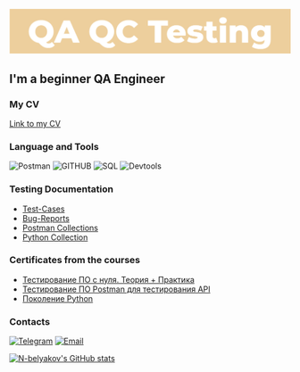 ![Header](https://github.com/n-belyakov/n-belyakov/blob/main/assets/Header.png)

## I'm a beginner QA Engineer

### My CV
[Link to my CV]([https://drive.google.com/file/d/1Wrv4yeV9vpmCe0SPPKJS6-dC92sMiJ2u/view?usp=sharing](https://drive.google.com/file/d/1iNCP2xjfJd9_ED2yY4GNiyTopiElKD9S/view?usp=sharing))

### Language and Tools
![Postman](https://img.shields.io/badge/-POSTMAN-090909?style-for-badge&logo=postman)
![GITHUB](https://img.shields.io/badge/-GITHUB-090909?style-for-badge&logo=github)
![SQL](https://img.shields.io/badge/-SQL-090909?style-for-badge&logo=mysql)
![Devtools](https://img.shields.io/badge/-DEVTOOLS-090909?style-for-badge&logo=googlechrome)

### Testing Documentation
- [Test-Cases](https://github.com/n-belyakov/Test-Cases)
- [Bug-Reports](https://github.com/n-belyakov/Bug-Reports)
- [Postman Collections](https://github.com/n-belyakov/Postman-Collections)
- [Python Collection](https://github.com/n-belyakov/Python)

### Сertificates from the courses
- [Тестирование ПО с нуля. Теория + Практика](https://github.com/n-belyakov/Certificates/blob/main/Тестирование%20ПО%20с%20нуля_Теория%20и%20практика.pdf)
- [Тестирование ПО Postman для тестирования API](https://github.com/n-belyakov/Certificates/blob/main/Тестирование%20ПО_Postman%20для%20тестирования%20API.pdf)
- [Поколение Python](https://github.com/n-belyakov/Certificates/blob/main/Python.pdf)

### Contacts 
[![Telegram](https://img.shields.io/badge/-TELEGRAM-090909?style-for-badge&logo=telegram)](https://t.me/nbelyakov)
[![Email](https://img.shields.io/badge/-Email-090909?style-for-badge&logo=gmail)](mailto:my@belyakovn.ru)

[![N-belyakov's GitHub stats](https://github-readme-stats.vercel.app/api?username=n-belyakov&show_icons=true&hide=contribs)](https://github.com/anuraghazra/github-readme-stats)
